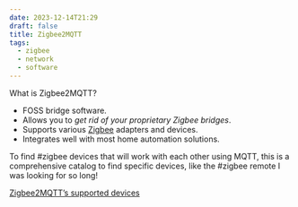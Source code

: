 ```yaml
---
date: 2023-12-14T21:29
draft: false
title: Zigbee2MQTT
tags:
  - zigbee
  - network
  - software
---
```

What is Zigbee2MQTT?
- FOSS bridge software.
- Allows you to _get rid of your proprietary Zigbee bridges_.
- Supports various [Zigbee](zigbee.md) adapters and devices.
- Integrates well with most home automation solutions.

To find #zigbee devices that will work with each other using MQTT, this is a comprehensive catalog to find specific devices, like the #zigbee remote I was looking for so long!

[Zigbee2MQTT’s supported devices](https://www.zigbee2mqtt.io/supported-devices/)